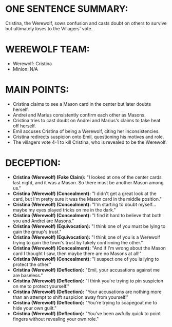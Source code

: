 # ONE SENTENCE SUMMARY:
Cristina, the Werewolf, sows confusion and casts doubt on others to survive but ultimately loses to the Villagers' vote.

# WEREWOLF TEAM:
- Werewolf: Cristina
- Minion: N/A

# MAIN POINTS:
- Cristina claims to see a Mason card in the center but later doubts herself.
- Andrei and Marius consistently confirm each other as Masons.
- Cristina tries to cast doubt on Andrei and Marius's claims to take heat off herself.
- Emil accuses Cristina of being a Werewolf, citing her inconsistencies.
- Cristina redirects suspicion onto Emil, questioning his motives and role.
- The villagers vote 4-1 to kill Cristina, who is revealed to be the Werewolf.

# DECEPTION:
- **Cristina (Werewolf) (Fake Claim):** "I looked at one of the center cards last night, and it was a Mason. So there must be another Mason among us."
- **Cristina (Werewolf) (Concealment):** "I didn't get a great look at the card, but I'm pretty sure it was the Mason card in the middle position."
- **Cristina (Werewolf) (Concealment):** "I'm starting to doubt myself... maybe my eyes played tricks on me in the dark."
- **Cristina (Werewolf) (Concealment):** "I find it hard to believe that both you and Andrei are Masons."
- **Cristina (Werewolf) (Equivocation):** "I think one of you must be lying to gain the group's trust."
- **Cristina (Werewolf) (Equivocation):** "I think one of you is a Werewolf trying to gain the town's trust by fakely confirming the other."
- **Cristina (Werewolf) (Concealment):** "And if I'm wrong about the Mason card I thought I saw, then maybe there are no Masons at all!"
- **Cristina (Werewolf) (Concealment):** "I suspect one of you is lying to protect the other."
- **Cristina (Werewolf) (Deflection):** "Emil, your accusations against me are baseless."
- **Cristina (Werewolf) (Deflection):** "I think you're trying to pin suspicion on me to protect yourself."
- **Cristina (Werewolf) (Deflection):** "Your accusations are nothing more than an attempt to shift suspicion away from yourself."
- **Cristina (Werewolf) (Deflection):** "You're trying to scapegoat me to hide your own guilt."
- **Cristina (Werewolf) (Deflection):** "You've been awfully quick to point fingers without revealing your own role."